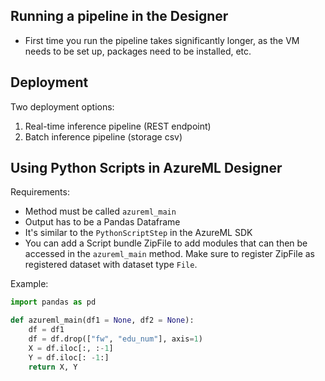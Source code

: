## Running a pipeline in the Designer

- First time you run the pipeline takes significantly longer, as the VM needs to be set up, packages need to be installed, etc.

## Deployment

Two deployment options:

1. Real-time inference pipeline (REST endpoint)
2. Batch inference pipeline (storage csv)

## Using Python Scripts in AzureML Designer

Requirements:
- Method must be called `azureml_main`
- Output has to be a Pandas Dataframe
- It's similar to the `PythonScriptStep` in the AzureML SDK
- You can add a Script bundle ZipFile to add modules that can then be accessed in the `azureml_main` method. Make sure to register ZipFile as registered dataset with dataset type `File`.

Example:

```python
import pandas as pd

def azureml_main(df1 = None, df2 = None):
	df = df1
	df = df.drop(["fw", "edu_num"], axis=1)
	X = df.iloc[:, :-1]
	Y = df.iloc[: -1:]
	return X, Y
```
